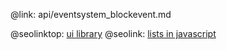 @link: api/eventsystem_blockevent.md

@seolinktop: [ui library](https://webix.com)
@seolink: [lists in javascript](https://webix.com/widget/list/)